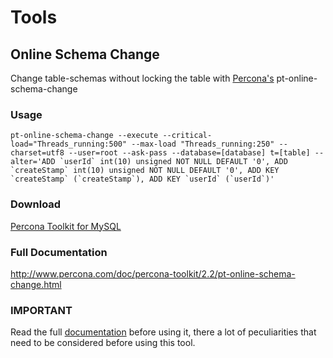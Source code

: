# Tools

## Online Schema Change

Change table-schemas without locking the table with [Percona's](http://www.percona.com/) pt-online-schema-change

### Usage

```shell
pt-online-schema-change --execute --critical-load="Threads_running:500" --max-load "Threads_running:250" --charset=utf8 --user=root --ask-pass --database=[database] t=[table] --alter='ADD `userId` int(10) unsigned NOT NULL DEFAULT '0', ADD `createStamp` int(10) unsigned NOT NULL DEFAULT '0', ADD KEY `createStamp` (`createStamp`), ADD KEY `userId` (`userId`)'
```

### Download

[Percona Toolkit for MySQL](http://www.percona.com/software/percona-toolkit)

### Full Documentation

http://www.percona.com/doc/percona-toolkit/2.2/pt-online-schema-change.html

### IMPORTANT

Read the full [documentation](http://www.percona.com/doc/percona-toolkit/2.2/pt-online-schema-change.html) before using it, there a lot of peculiarities that need to be considered before using this tool.
